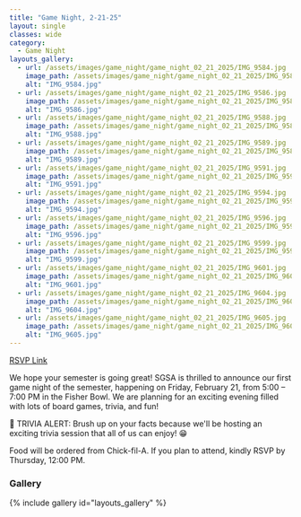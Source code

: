 ```yaml
---
title: "Game Night, 2-21-25"
layout: single
classes: wide
category:
  - Game Night
layouts_gallery:
  - url: /assets/images/game_night/game_night_02_21_2025/IMG_9584.jpg
    image_path: /assets/images/game_night/game_night_02_21_2025/IMG_9584.jpg
    alt: "IMG_9584.jpg"
  - url: /assets/images/game_night/game_night_02_21_2025/IMG_9586.jpg
    image_path: /assets/images/game_night/game_night_02_21_2025/IMG_9586.jpg
    alt: "IMG_9586.jpg"
  - url: /assets/images/game_night/game_night_02_21_2025/IMG_9588.jpg
    image_path: /assets/images/game_night/game_night_02_21_2025/IMG_9588.jpg
    alt: "IMG_9588.jpg"
  - url: /assets/images/game_night/game_night_02_21_2025/IMG_9589.jpg
    image_path: /assets/images/game_night/game_night_02_21_2025/IMG_9589.jpg
    alt: "IMG_9589.jpg"
  - url: /assets/images/game_night/game_night_02_21_2025/IMG_9591.jpg
    image_path: /assets/images/game_night/game_night_02_21_2025/IMG_9591.jpg
    alt: "IMG_9591.jpg"
  - url: /assets/images/game_night/game_night_02_21_2025/IMG_9594.jpg
    image_path: /assets/images/game_night/game_night_02_21_2025/IMG_9594.jpg
    alt: "IMG_9594.jpg"
  - url: /assets/images/game_night/game_night_02_21_2025/IMG_9596.jpg
    image_path: /assets/images/game_night/game_night_02_21_2025/IMG_9596.jpg
    alt: "IMG_9596.jpg"
  - url: /assets/images/game_night/game_night_02_21_2025/IMG_9599.jpg
    image_path: /assets/images/game_night/game_night_02_21_2025/IMG_9599.jpg
    alt: "IMG_9599.jpg"
  - url: /assets/images/game_night/game_night_02_21_2025/IMG_9601.jpg
    image_path: /assets/images/game_night/game_night_02_21_2025/IMG_9601.jpg
    alt: "IMG_9601.jpg"
  - url: /assets/images/game_night/game_night_02_21_2025/IMG_9604.jpg
    image_path: /assets/images/game_night/game_night_02_21_2025/IMG_9604.jpg
    alt: "IMG_9604.jpg"
  - url: /assets/images/game_night/game_night_02_21_2025/IMG_9605.jpg
    image_path: /assets/images/game_night/game_night_02_21_2025/IMG_9605.jpg
    alt: "IMG_9605.jpg"
---
```



[RSVP Link](<https://urldefense.com/v3/__https://forms.gle/yYhkQwLhRaVfSNMY6__;!!KwNVnqRv!H3dTxtBlBucnUE53Em4eRddwwbjgZ8lunElTPS7_2NG00M1tsTrL6B4qvEiIKqBRzfMNl-RJuuEm9lFmZm3pkc5RWZd9ImM$>)

We hope your semester is going great! SGSA is thrilled to announce our first game night of the semester, happening on Friday, February 21, from 5:00 – 7:00 PM in the Fisher Bowl. We are planning for an exciting evening filled with lots of board games, trivia, and fun! 

🎯 TRIVIA ALERT: Brush up on your facts because we'll be hosting an exciting trivia session that all of us can enjoy! 😁


Food will be ordered from Chick-fil-A. If you plan to attend, kindly RSVP by Thursday, 12:00 PM.


### Gallery 
{% include gallery id="layouts_gallery" %}


